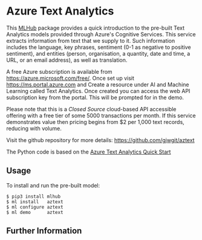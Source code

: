 Azure Text Analytics
====================

This [MLHub](https://mlhub.ai) package provides a quick introduction
to the pre-built Text Analytics models provided through Azure's
Cognitive Services. This service extracts information from text that
we supply to it. Such information includes the language, key phrases,
sentiment (0-1 as negative to positive sentiment), and entities
(person, organisation, a quantity, date and time, a URL, or an email
address), as well as translation.

A free Azure subscription is available from
https://azure.microsoft.com/free/. Once set up visit
https://ms.portal.azure.com and Create a resource under AI and Machine
Learning called Text Analytics. Once created you can access the web
API subscription key from the portal. This will be prompted for in the
demo.

Please note that this is a *Closed Source* cloud-based API accessible
offering with a free tier of some 5000 transactions per month. If this
service demonstrates value then pricing begins from $2 per 1,000 text
records, reducing with volume.

Visit the github repository for more details:
<https://github.com/gjwgit/aztext>

The Python code is based on the [Azure Text Analytics Quick
Start](https://docs.microsoft.com/en-us/azure/cognitive-services/text-analytics/quickstarts/python)

Usage
-----

To install and run the pre-built model:

    $ pip3 install mlhub
    $ ml install   aztext
    $ ml configure aztext
    $ ml demo      aztext

Further Information
-------------------

	